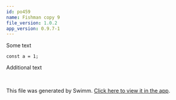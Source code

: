 ```yaml
---
id: po459
name: Fishman copy 9
file_version: 1.0.2
app_version: 0.9.7-1
---
```


Some text

`const a = 1;`

Additional text




<br/>

This file was generated by Swimm. [Click here to view it in the app](http://localhost:5001/repos/Z2l0aHViJTNBJTNBVGVzdFJlcG8xJTNBJTNBU2hhdWxBbXJhblM=/docs/po459).